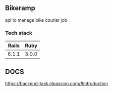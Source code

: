 ## Bikeramp

api to manage bike courier job

### Tech stack

| Rails | Ruby  |
| ----- | :---: |
| 6.1.1 | 3.0.0 |

## DOCS

https://backend-task.elpassion.com/#introduction
